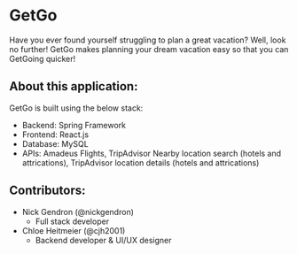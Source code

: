 # GetGo

Have you ever found yourself struggling to plan a great vacation? Well, look no further! GetGo makes planning your dream vacation easy so that you can GetGoing quicker!

## About this application:
GetGo is built using the below stack:
  - Backend: Spring Framework
  - Frontend: React.js
  - Database: MySQL
  - APIs: Amadeus Flights, TripAdvisor Nearby location search (hotels and attrications), TripAdvisor location details (hotels and attrications)
  
## Contributors:
  - Nick Gendron (@nickgendron)
    - Full stack developer
  - Chloe Heitmeier (@cjh2001)
    - Backend developer & UI/UX designer


